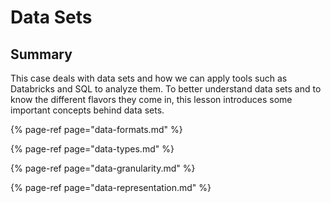 # Data Sets

## Summary

This case deals with data sets and how we can apply tools such as Databricks and SQL to analyze them. To better understand data sets and to know the different flavors they come in, this lesson introduces some important concepts behind data sets.

{% page-ref page="data-formats.md" %}

{% page-ref page="data-types.md" %}

{% page-ref page="data-granularity.md" %}

{% page-ref page="data-representation.md" %}



